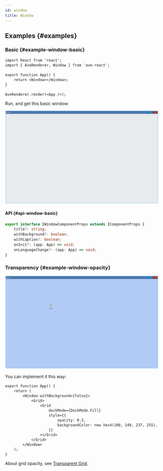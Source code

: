 ```yaml
---
id: window
title: Window
---
```


## Examples {#examples}

### Basic {#example-window-basic}

```tsx
import React from 'react';
import { AveRenderer, Window } from 'ave-react';

export function App() {
    return <Window></Window>;
}

AveRenderer.render(<App />);
```

Run, and get this basic window:

![window basic](./assets/window-basic.png)

#### API {#api-window-basic}

```ts
export interface IWindowComponentProps extends IComponentProps {
    title?: string;
    withBackground?: boolean;
    withCaption?: boolean;
    onInit?: (app: App) => void;
    onLanguageChange?: (app: App) => void;
}
```

### Transparency {#example-window-opacity}

![window opacity](./assets/window-opacity.png)

You can implement it this way:

```tsx {24,33}
export function App() {
    return (
        <Window withBackground={false}>
            <Grid>
                <Grid
                    dockMode={DockMode.Fill}
                    style={{
                        opacity: 0.3,
                        backgroundColor: new Vec4(100, 149, 237, 255),
                    }}
                ></Grid>
            </Grid>
        </Window>
    );
}
```

About grid opacity, see [Transparent Grid](layout#example-grid-opacity).
